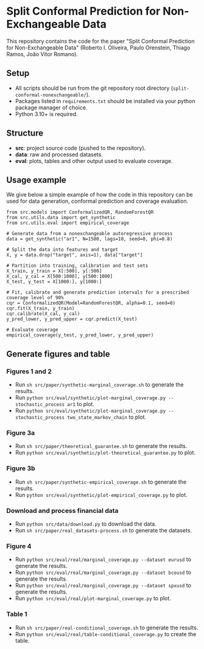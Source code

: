 # Split Conformal Prediction for Non-Exchangeable Data

This repository contains the code for the paper "Split Conformal Prediction for Non-Exchangeable Data" (Roberto I. Oliveira, Paulo Orenstein, Thiago Ramos, João Vitor Romano).

## Setup

- All scripts should be run from the git repository root directory (`split-conformal-nonexchangeable/`).
- Packages listed in `requirements.txt` should be installed via your python package manager of choice.
- Python 3.10+ is required.

## Structure

- **src**: project source code (pushed to the repository).
- **data**: raw and processed datasets.
- **eval**: plots, tables and other output used to evaluate coverage.

## Usage example

We give below a simple example of how the code in this repository can be used for data generation, conformal prediction and coverage evaluation.

```
from src.models import ConformalizedQR, RandomForestQR
from src.utils.data import get_synthetic
from src.utils.eval import empirical_coverage

# Generate data from a nonexchangeable autoregressive process
data = get_synthetic("ar1", N=1500, lags=10, seed=0, phi=0.8)

# Split the data into features and target
X, y = data.drop("target", axis=1), data["target"]

# Partition into training, calibration and test sets
X_train, y_train = X[:500], y[:500]
X_cal, y_cal = X[500:1000], y[500:1000]
X_test, y_test = X[1000:], y[1000:]

# Fit, calibrate and generate prediction intervals for a prescribed coverage level of 90%
cqr = ConformalizedQR(Model=RandomForestQR, alpha=0.1, seed=0)
cqr.fit(X_train, y_train)
cqr.calibrate(X_cal, y_cal)
y_pred_lower, y_pred_upper = cqr.predict(X_test)

# Evaluate coverage
empirical_coverage(y_test, y_pred_lower, y_pred_upper)
```

## Generate figures and table

### Figures 1 and 2

- Run `sh src/paper/synthetic-marginal_coverage.sh` to generate the results.
- Run `python src/eval/synthetic/plot-marginal_coverage.py --stochastic_process ar1` to plot.
- Run `python src/eval/synthetic/plot-marginal_coverage.py --stochastic_process two_state_markov_chain` to plot.

### Figure 3a

- Run `sh src/paper/theoretical_guarantee.sh` to generate the results.
- Run `python src/eval/synthetic/plot-theoretical_guarantee.py` to plot.

### Figure 3b

- Run `sh src/paper/synthetic-empirical_coverage.sh` to generate the results.
- Run `python src/eval/synthetic/plot-empirical_coverage.py` to plot.

### Download and process financial data

- Run `python src/data/download.py` to download the data.
- Run `sh src/paper/real_datasets-process.sh` to generate the datasets.

### Figure 4

- Run `python src/eval/real/marginal_coverage.py --dataset eurusd` to generate the results.
- Run `python src/eval/real/marginal_coverage.py --dataset bcousd` to generate the results.
- Run `python src/eval/real/marginal_coverage.py --dataset spxusd` to generate the results.
- Run `python src/eval/real/plot-marginal_coverage.py` to plot.

### Table 1

- Run `sh src/paper/real-conditional_coverage.sh` to generate the results.
- Run `python src/eval/real/table-conditional_coverage.py` to create the table.
